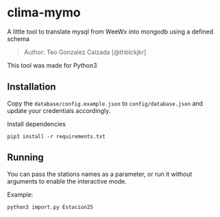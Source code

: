 # clima-mymo

A little tool to translate mysql from WeeWx into mongodb using a defined schema

> Author: Teo Gonzalez Calzada [@thblckjkr]

This tool was made for Python3

## Installation

Copy the `database/config.example.json` to `config/database.json` and update your credentials accordingly.

Install dependencies

```
pip3 install -r requirements.txt
```

## Running

You can pass the stations names as a parameter, or run it without arguments to enable the interactive mode.

Example:
```
python3 import.py Estacion25
```
